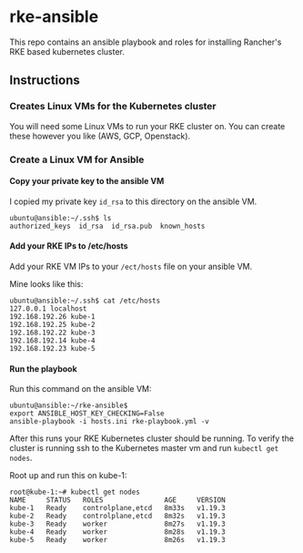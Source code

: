 # rke-ansible

This repo contains an ansible playbook and roles for installing
Rancher's RKE based kubernetes cluster.

## Instructions

### Creates Linux VMs for the Kubernetes cluster

You will need some Linux VMs to run your RKE cluster on.  You can 
create these however you like (AWS, GCP, Openstack).

### Create a Linux VM for Ansible

#### Copy your private key to the ansible VM

I copied my private key `id_rsa` to this directory on the ansible VM.

```angular2html
ubuntu@ansible:~/.ssh$ ls
authorized_keys  id_rsa  id_rsa.pub  known_hosts
```

#### Add your RKE IPs to /etc/hosts

Add your RKE VM IPs to your `/ect/hosts` file on your ansible VM.

Mine looks like this:

```angular2html
ubuntu@ansible:~/.ssh$ cat /etc/hosts
127.0.0.1 localhost
192.168.192.26 kube-1
192.168.192.25 kube-2
192.168.192.22 kube-3
192.168.192.14 kube-4
192.168.192.23 kube-5

```

#### Run the playbook

Run this command on the ansible VM:

```angular2html
ubuntu@ansible:~/rke-ansible$ 
export ANSIBLE_HOST_KEY_CHECKING=False
ansible-playbook -i hosts.ini rke-playbook.yml -v
```

After this runs your RKE Kubernetes cluster should be running.
To verify the cluster is running ssh to the Kubernetes master vm and run `kubectl get nodes`.

Root up and run this on kube-1:

```ubuntu@kube-1:~$ sudo su -
root@kube-1:~# kubectl get nodes
NAME     STATUS   ROLES               AGE     VERSION
kube-1   Ready    controlplane,etcd   8m33s   v1.19.3
kube-2   Ready    controlplane,etcd   8m32s   v1.19.3
kube-3   Ready    worker              8m27s   v1.19.3
kube-4   Ready    worker              8m28s   v1.19.3
kube-5   Ready    worker              8m26s   v1.19.3
```

